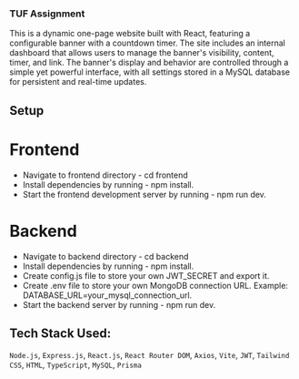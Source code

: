### TUF Assignment
This is a dynamic one-page website built with React, featuring a configurable banner with a countdown timer. The site includes an internal dashboard that allows users to manage the banner's visibility, content, timer, and link. The banner's display and behavior are controlled through a simple yet powerful interface, with all settings stored in a MySQL database for persistent and real-time updates.

## Setup
# Frontend
- Navigate to frontend directory - cd frontend
- Install dependencies by running - npm install.
- Start the frontend development server by running - npm run dev.
# Backend
- Navigate to backend directory - cd backend
- Install dependencies by running - npm install.
- Create config.js file to store your own JWT_SECRET and export it.
- Create .env file to store your own MongoDB connection URL. Example: DATABASE_URL=your_mysql_connection_url.
- Start the backend server by running - npm run dev.

## Tech Stack Used:
`Node.js`, `Express.js`, `React.js`, `React Router DOM`, `Axios`, `Vite`, `JWT`, `Tailwind CSS`, `HTML`, `TypeScript`, `MySQL`, `Prisma`
